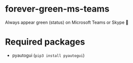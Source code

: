 # forever-green-ms-teams

Always appear green (status) on Microsoft Teams or Skype :grimacing:

# Required packages

-   pyautogui
    (`pip3 install pyautogui`)
